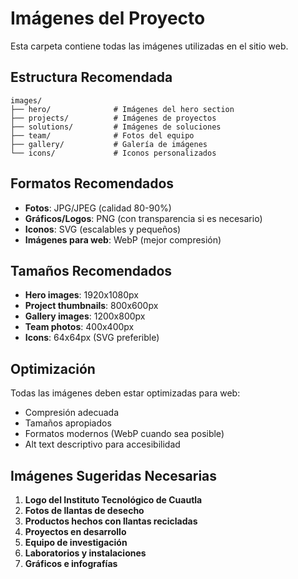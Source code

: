 # Imágenes del Proyecto

Esta carpeta contiene todas las imágenes utilizadas en el sitio web.

## Estructura Recomendada

```
images/
├── hero/              # Imágenes del hero section
├── projects/          # Imágenes de proyectos
├── solutions/         # Imágenes de soluciones
├── team/              # Fotos del equipo
├── gallery/           # Galería de imágenes
└── icons/             # Iconos personalizados
```

## Formatos Recomendados

- **Fotos**: JPG/JPEG (calidad 80-90%)
- **Gráficos/Logos**: PNG (con transparencia si es necesario)
- **Iconos**: SVG (escalables y pequeños)
- **Imágenes para web**: WebP (mejor compresión)

## Tamaños Recomendados

- **Hero images**: 1920x1080px
- **Project thumbnails**: 800x600px
- **Gallery images**: 1200x800px
- **Team photos**: 400x400px
- **Icons**: 64x64px (SVG preferible)

## Optimización

Todas las imágenes deben estar optimizadas para web:
- Compresión adecuada
- Tamaños apropiados
- Formatos modernos (WebP cuando sea posible)
- Alt text descriptivo para accesibilidad

## Imágenes Sugeridas Necesarias

1. **Logo del Instituto Tecnológico de Cuautla**
2. **Fotos de llantas de desecho**
3. **Productos hechos con llantas recicladas**
4. **Proyectos en desarrollo**
5. **Equipo de investigación**
6. **Laboratorios y instalaciones**
7. **Gráficos e infografías**
